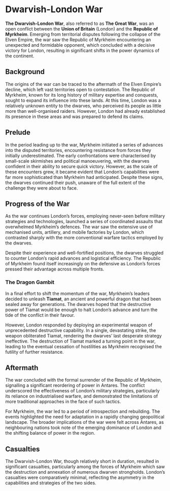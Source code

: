 # Dwarvish-London War

**The Dwarvish-London War**, also referred to as **The Great War**, was an open conflict between the **Union of Britain** (London) and the **Republic of Myrkheim**. Emerging from territorial disputes following the collapse of the Elven Empire, the war saw the Republic of Myrkheim encountering an unexpected and formidable opponent, which concluded with a decisive victory for London, resulting in significant shifts in the power dynamics of the continent.

## Background

The origins of the war can be traced to the aftermath of the Elven Empire’s decline, which left vast territories open to contestation. The Republic of Myrkheim, known for its long history of military expertise and conquests, sought to expand its influence into these lands. At this time, London was a relatively unknown entity to the dwarves, who perceived its people as little more than well-organised raiders. However, London had already established its presence in these areas and was prepared to defend its claims.

## Prelude

In the period leading up to the war, Myrkheim initiated a series of advances into the disputed territories, encountering resistance from forces they initially underestimated. The early confrontations were characterised by small-scale skirmishes and political manoeuvering, with the dwarves confident in their ability to secure quick victory. However, as the scale of these encounters grew, it became evident that London’s capabilities were far more sophisticated than Myrkheim had anticipated. Despite these signs, the dwarves continued their push, unaware of the full extent of the challenge they were about to face.

## Progress of the War

As the war continues London’s forces, employing never-seen before military strategies and technologies, launched a series of coordinated assaults that overwhelmed Myrkheim’s defences. The war saw the extensive use of mechanised units, artillery, and mobile factories by London, which contrasted sharply with the more conventional warfare tactics employed by the dwarves.

Despite their experience and well-fortified positions, the dwarves struggled to counter London’s rapid advances and logistical efficiency. The Republic of Myrkheim found itself increasingly on the defensive as London’s forces pressed their advantage across multiple fronts.

### The Dragon Gambit

In a final effort to shift the momentum of the war, Myrkheim’s leaders decided to unleash **Tiamat**, an ancient and powerful dragon that had been sealed away for generations. The dwarves hoped that the destructive power of Tiamat would be enough to halt London’s advance and turn the tide of the conflict in their favour.

However, London responded by deploying an experimental weapon of unprecedented destructive capability. In a single, devastating strike, the weapon obliterated Tiamat, rendering the dwarves’ last desperate strategy ineffective. The destruction of Tiamat marked a turning point in the war, leading to the eventual cessation of hostilities as Myrkheim recognised the futility of further resistance.

## Aftermath

The war concluded with the formal surrender of the Republic of Myrkheim, signalling a significant reordering of power in Antares. The conflict underscored the effectiveness of London’s military strategies, particularly its reliance on industrialised warfare, and demonstrated the limitations of more traditional approaches in the face of such tactics.

For Myrkheim, the war led to a period of introspection and rebuilding. The events highlighted the need for adaptation in a rapidly changing geopolitical landscape. The broader implications of the war were felt across Antares, as neighbouring nations took note of the emerging dominance of London and the shifting balance of power in the region.

## Casualties

The Dwarvish-London War, though relatively short in duration, resulted in significant casualties, particularly among the forces of Myrkheim which saw the destruction and annexation of numerous dwarven strongholds. London’s casualties were comparatively minimal, reflecting the asymmetry in the capabilities and strategies of the two sides.